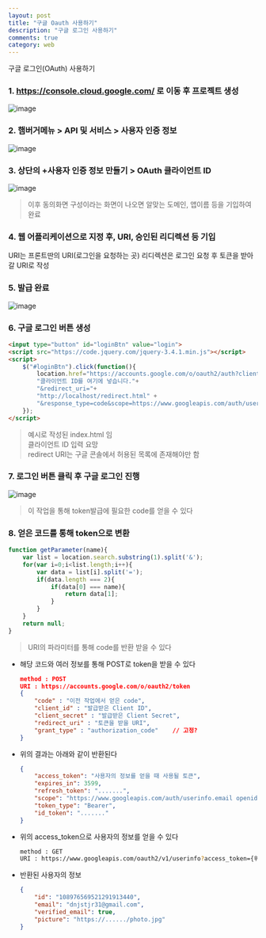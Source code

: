 ```yaml
---
layout: post
title: "구글 Oauth 사용하기"
description: "구글 로그인 사용하기"
comments: true
category: web
---
```


구글 로그인(OAuth) 사용하기

### 1. <a href="https://console.cloud.google.com/" target="_blank">https://console.cloud.google.com/</a> 로 이동 후 프로젝트 생성

![image](https://user-images.githubusercontent.com/77267603/108161443-66ad4d80-712e-11eb-8634-6071838cfea6.png)



### 2. 햄버거메뉴 > API 및 서비스 > 사용자 인증 정보

![image](https://user-images.githubusercontent.com/77267603/108161504-8a709380-712e-11eb-86bb-cace03b1058c.png)



### 3. 상단의 +사용자 인증 정보 만들기 > OAuth 클라이언트 ID

![image](https://user-images.githubusercontent.com/77267603/108161504-8a709380-712e-11eb-86bb-cace03b1058c.png)


> 이후 동의화면 구성이라는 화면이 나오면 알맞는 도메인, 앱이름 등을 기입하여 완료




### 4. 웹 어플리케이션으로 지정 후, URI, 승인된 리디렉션 등 기입
URI는 프론트딴의 URI(로그인을 요청하는 곳)
리디렉션은 로그인 요청 후 토큰을 받아갈 URI로 작성




### 5. 발급 완료

![image](https://user-images.githubusercontent.com/77267603/108161616-be4bb900-712e-11eb-9ef7-f21894aabf6b.png)


### 6. 구글 로그인 버튼 생성

```html
<input type="button" id="loginBtn" value="login">
<script src="https://code.jquery.com/jquery-3.4.1.min.js"></script>
<script>
    $("#loginBtn").click(function(){
        location.href="https://accounts.google.com/o/oauth2/auth?client_id="+
        "클라이언트 ID를 여기에 넣습니다."+
        "&redirect_uri="+
        "http://localhost/redirect.html" +
        "&response_type=code&scope=https://www.googleapis.com/auth/userinfo.email&approval_prompt=force&access_type=offline";
    });
</script>
```
>예시로 작성된 index.html 임<br/>클라이언트 ID 입력 요망<br/>redirect URI는 구글 콘솔에서 허용된 목록에 존재해야만 함<br/>


### 7. 로그인 버튼 클릭 후 구글 로그인 진행

![image](https://user-images.githubusercontent.com/77267603/108161787-20a4b980-712f-11eb-83c8-ca26b24286cf.png)


> 이 작업을 통해 token발급에 필요한 code를 얻을 수 있다


### 8. 얻은 코드를 통해 token으로 변환

```javascript
function getParameter(name){
	var list = location.search.substring(1).split('&');
	for(var i=0;i<list.length;i++){
		var data = list[i].split('=');
		if(data.length === 2){
			if(data[0] === name){
				return data[1];
			}
		}
	}
	return null;
}
```

> URI의 파라미터를 통해 code를 반환 받을 수 있다

- 해당 코드와 여러 정보를 통해 POST로 token을 받을 수 있다

    ```json
    method : POST
    URI : https://accounts.google.com/o/oauth2/token
    {
        "code" : "이전 작업에서 얻은 code",
        "client_id" : "발급받은 Client ID",
        "client_secret" : "발급받은 Client Secret",
        "redirect_uri" : "토큰을 받을 URI",
        "grant_type" : "authorization_code"    // 고정?
    }
    ```


- 위의 결과는 아래와 같이 반환된다
    ```json
    {
        "access_token": "사용자의 정보를 얻을 때 사용될 토큰",
        "expires_in": 3599,
        "refresh_token": ".......",
        "scope": "https://www.googleapis.com/auth/userinfo.email openid",
        "token_type": "Bearer",
        "id_token": "......."
    }
    ```


- 위의 access_token으로 사용자의 정보를 얻을 수 있다

    ```bash
    method : GET
    URI : https://www.googleapis.com/oauth2/v1/userinfo?access_token={위의 access_token}
    ```


- 반환된 사용자의 정보

    ```json
    {
        "id": "108976569521291913440",
        "email": "dnjstjr31@gmail.com",
        "verified_email": true,
        "picture": "https://....../photo.jpg"
    }
    ```



















